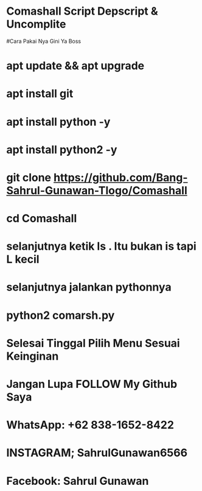 # Comashall Script Depscript & Uncomplite 
#Cara Pakai Nya Gini Ya Boss
# apt update && apt upgrade
# apt install git 
# apt install python -y
# apt install python2 -y
# git clone https://github.com/Bang-Sahrul-Gunawan-Tlogo/Comashall
# cd Comashall
# selanjutnya ketik ls . Itu bukan is tapi L kecil
# selanjutnya jalankan pythonnya 
# python2 comarsh.py
# Selesai Tinggal Pilih Menu Sesuai Keinginan
# Jangan Lupa FOLLOW My Github Saya
# WhatsApp: +62 838-1652-8422
# INSTAGRAM; SahrulGunawan6566
# Facebook: Sahrul Gunawan
